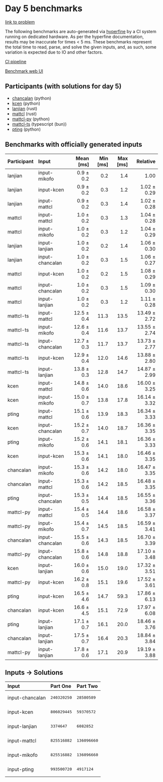 # Day 5 benchmarks

[link to problem](https://adventofcode.com/2023/day/5)

The following benchmarks are auto-generated via
[hyperfine](https://github.com/sharkdp/hyperfine) by a CI system running on
dedicated hardware. As per the hyperfine documentation, results may be
inaccurate for times < 5 ms. These benchmarks represent the total time to read,
parse, and solve the given inputs, and, as such, some variation is expected due
to IO and other factors.

[CI pipeline](http://ci.papercode.net:8080/teams/main/pipelines/aoc2023)

[Benchmark web UI](https://aoc.ancalagon.black)


## Participants (with solutions for day 5)

- [chancalan](https://github.com/chancalan/aoc2023) (python)
- [kcen](https://github.com/kcen/aoc2023) (python)
- [lanjian](https://github.com/lanjian/aoc-2023) (rust)
- [mattcl](https://github.com/mattcl/aoc2023) (rust)
- [mattcl-py](https://github.com/mattcl/aoc2023-py) (python)
- [mattcl-ts](https://github.com/mattcl/aoc2023-js) (typescript (bun))
- [pting](https://github.com/pting/aoc2023) (python)


## Benchmarks with officially generated inputs

| Participant | Input | Mean [ms] | Min [ms] | Max [ms] | Relative |
|:---|:---|---:|---:|---:|---:|
| lanjian | input-mikofo | 0.9 ± 0.2 | 0.2 | 1.4 | 1.00 |
| lanjian | input-kcen | 0.9 ± 0.2 | 0.3 | 1.2 | 1.02 ± 0.29 |
| lanjian | input-mattcl | 0.9 ± 0.2 | 0.3 | 1.4 | 1.02 ± 0.28 |
| mattcl | input-mattcl | 1.0 ± 0.2 | 0.3 | 1.3 | 1.04 ± 0.28 |
| mattcl | input-mikofo | 1.0 ± 0.2 | 0.3 | 1.2 | 1.04 ± 0.29 |
| lanjian | input-lanjian | 1.0 ± 0.2 | 0.2 | 1.4 | 1.06 ± 0.30 |
| lanjian | input-chancalan | 1.0 ± 0.2 | 0.3 | 1.5 | 1.06 ± 0.27 |
| mattcl | input-kcen | 1.0 ± 0.2 | 0.2 | 1.5 | 1.08 ± 0.29 |
| mattcl | input-chancalan | 1.0 ± 0.2 | 0.3 | 1.5 | 1.09 ± 0.30 |
| mattcl | input-lanjian | 1.0 ± 0.2 | 0.3 | 1.2 | 1.11 ± 0.28 |
| mattcl-ts | input-mattcl | 12.5 ± 0.4 | 11.3 | 13.5 | 13.49 ± 2.72 |
| mattcl-ts | input-mikofo | 12.6 ± 0.4 | 11.6 | 13.7 | 13.55 ± 2.74 |
| mattcl-ts | input-chancalan | 12.7 ± 0.3 | 11.7 | 13.7 | 13.73 ± 2.77 |
| mattcl-ts | input-kcen | 12.9 ± 0.4 | 12.0 | 14.6 | 13.88 ± 2.80 |
| mattcl-ts | input-lanjian | 13.8 ± 0.3 | 12.8 | 14.7 | 14.87 ± 2.99 |
| kcen | input-mattcl | 14.8 ± 0.6 | 14.0 | 18.6 | 16.00 ± 3.25 |
| kcen | input-mikofo | 15.0 ± 0.7 | 13.8 | 17.8 | 16.14 ± 3.32 |
| pting | input-mattcl | 15.1 ± 0.6 | 13.9 | 18.3 | 16.34 ± 3.33 |
| kcen | input-chancalan | 15.2 ± 0.7 | 14.0 | 18.7 | 16.36 ± 3.35 |
| pting | input-mikofo | 15.2 ± 0.6 | 14.1 | 18.1 | 16.36 ± 3.33 |
| kcen | input-kcen | 15.3 ± 0.6 | 14.1 | 18.0 | 16.46 ± 3.35 |
| chancalan | input-mikofo | 15.3 ± 0.6 | 14.2 | 18.0 | 16.47 ± 3.35 |
| chancalan | input-mattcl | 15.3 ± 0.6 | 14.2 | 18.5 | 16.48 ± 3.35 |
| pting | input-chancalan | 15.3 ± 0.5 | 14.4 | 18.5 | 16.55 ± 3.36 |
| mattcl-py | input-mattcl | 15.4 ± 0.5 | 14.4 | 18.6 | 16.58 ± 3.37 |
| mattcl-py | input-mikofo | 15.4 ± 0.7 | 14.5 | 18.5 | 16.59 ± 3.41 |
| chancalan | input-chancalan | 15.5 ± 0.6 | 14.3 | 18.5 | 16.70 ± 3.39 |
| mattcl-py | input-chancalan | 15.8 ± 0.6 | 14.8 | 18.8 | 17.10 ± 3.48 |
| kcen | input-lanjian | 16.0 ± 0.6 | 15.0 | 19.0 | 17.32 ± 3.51 |
| mattcl-py | input-kcen | 16.2 ± 0.8 | 15.1 | 19.6 | 17.52 ± 3.61 |
| pting | input-kcen | 16.5 ± 4.6 | 14.7 | 59.3 | 17.86 ± 6.13 |
| chancalan | input-kcen | 16.6 ± 4.5 | 15.1 | 72.9 | 17.97 ± 6.08 |
| pting | input-lanjian | 17.1 ± 0.7 | 16.1 | 20.0 | 18.46 ± 3.76 |
| chancalan | input-lanjian | 17.5 ± 0.7 | 16.4 | 20.3 | 18.84 ± 3.84 |
| mattcl-py | input-lanjian | 17.8 ± 0.6 | 17.1 | 20.9 | 19.19 ± 3.88 |


## Inputs -> Solutions

| Input | Part One | Part Two |
|:---|:---|:---|
|input-chancalan|<pre>240320250</pre>|<pre>28580589</pre>|
|input-kcen|<pre>806029445</pre>|<pre>59370572</pre>|
|input-lanjian|<pre>3374647</pre>|<pre>6082852</pre>|
|input-mattcl|<pre>825516882</pre>|<pre>136096660</pre>|
|input-mikofo|<pre>825516882</pre>|<pre>136096660</pre>|
|input-pting|<pre>993500720</pre>|<pre>4917124</pre>|